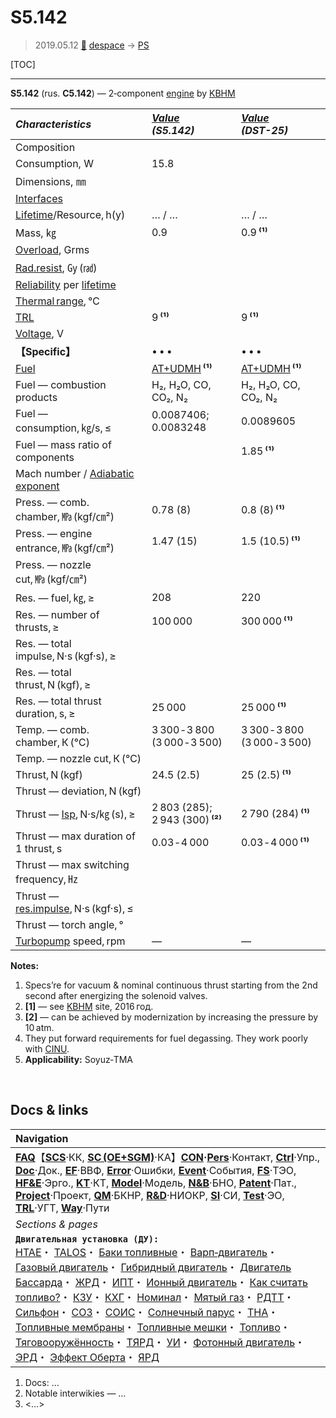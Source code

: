 # S5.142
> 2019.05.12 [🚀](../index/index.md) [despace](index.md) → [PS](ps.md)

[TOC]

---

**S5.142** (rus. **С5.142**) — 2‑component [engine](ps.md) by [KBHM](zz_kbhm.md)

|*Characteristics*|*[Value](si.md)<br> (S5.142)*|*[Value](si.md)<br> (DST-25)*|
|:--|:--|:--|
|Composition| | |
|Consumption, W|15.8| |
|Dimensions, ㎜| | |
|[Interfaces](interface.md)| | |
|[Lifetime](lifetime.md)/Resource, h(y)|… / …|… / …|
|Mass, ㎏|0.9|0.9 **⁽¹⁾**|
|[Overload](vibration.md), Grms| | |
|[Rad.resist](ion_rad.md), ㏉ (㎭)| | |
|[Reliability](qm.md) per [lifetime](lifetime.md)| | |
|[Thermal range](tcs.md), ℃| | |
|[TRL](trl.md)|9 **⁽¹⁾**|9 **⁽¹⁾**|
|[Voltage](voltage.md), V| | |
|**【Specific】**|• • •|• • •|
|[Fuel](fuel.md)|[AT+UDMH](at_plus.md) **⁽¹⁾**|[AT+UDMH](at_plus.md) **⁽¹⁾**|
|Fuel — combustion products|H₂, H₂O, CO, CO₂, N₂|H₂, H₂O, CO, CO₂, N₂|
|Fuel — consumption, ㎏/s, ≤|0.0087406; 0.0083248|0.0089605|
|Fuel — mass ratio of components| |1.85 **⁽¹⁾**|
|Mach number / [Adiabatic exponent](heat_cr.md)| | |
|Press. — comb. chamber, ㎫ (kgf/㎝²)|0.78 (8)|0.8 (8) **⁽¹⁾**|
|Press. — engine entrance, ㎫ (kgf/㎝²)|1.47 (15)|1.5 (10.5) **⁽¹⁾**|
|Press. — nozzle cut, ㎫ (kgf/㎝²)| | |
|Res. — fuel, ㎏, ≥|208|220|
|Res. — number of thrusts, ≥|100 000|300 000 **⁽¹⁾**|
|Res. — total impulse, N·s (kgf·s), ≥| |
|Res. — total thrust, N (kgf), ≥| | |
|Res. — total thrust duration, s, ≥|25 000|25 000 **⁽¹⁾**|
|Temp. — comb. chamber, К (℃)|3 300 ‑ 3 800 (3 000 ‑ 3 500)|3 300 ‑ 3 800 (3 000 ‑ 3 500)|
|Temp. — nozzle cut, К (℃)| | |
|Thrust, N (kgf)|24.5 (2.5)|25 (2.5) **⁽¹⁾**|
|Thrust — deviation, N (kgf)| | |
|Thrust — [Isp](isp.md), N·s/㎏ (s), ≥|2 803 (285); 2 943 (300) **⁽²⁾**|2 790 (284) **⁽¹⁾**|
|Thrust — max duration of 1 thrust, s|0.03 ‑ 4 000|0.03 ‑ 4 000 **⁽¹⁾**|
|Thrust — max switching frequency, ㎐| | |
|Thrust — [res.impulse](ing.md), N·s (kgf·s), ≤| | |
|Thrust — torch angle, °| | |
|[Turbopump](turbopump.md) speed, rpm|—|—|

**Notes:**

   1. Specs’re for vacuum & nominal continuous thrust starting from the 2nd second after energizing the solenoid valves.
   1. **[1]** — see [KBHM](zz_kbhm.md) site, 2016 год.
   1. **[2]** — can be achieved by modernization by increasing the pressure by 10 atm.
   1. They put forward requirements for fuel degassing. They work poorly with [CINU](cinu.md).
   1. **Applicability:** Soyuz‑TMA



<p style="page-break-after:always"> </p>

## Docs & links
|Navigation|
|:--|
|**[FAQ](faq.md)**【**[SCS](scs.md)**·КК, **[SC (OE+SGM)](sc.md)**·КА】**[CON](contact.md)·[Pers](person.md)**·Контакт, **[Ctrl](control.md)**·Упр., **[Doc](doc.md)**·Док., **[EF](ef.md)**·ВВФ, **[Error](error.md)**·Ошибки, **[Event](event.md)**·События, **[FS](fs.md)**·ТЭО, **[HF&E](hfe.md)**·Эрго., **[KT](kt.md)**·КТ, **[Model](model.md)**·Модель, **[N&B](nnb.md)**·БНО, **[Patent](патент.md)**·Пат., **[Project](project.md)**·Проект, **[QM](qm.md)**·БКНР, **[R&D](rnd.md)**·НИОКР, **[SI](si.md)**·СИ, **[Test](test.md)**·ЭО, **[TRL](trl.md)**·УГТ, **[Way](way.md)**·Пути|
|*Sections & pages*|
|**`Двигательная установка (ДУ):`**<br> [HTAE](htae.md)・ [TALOS](talos.md)・ [Баки топливные](fuel_tank.md)・ [Варп‑двигатель](warp_drive.md)・ [Газовый двигатель](cgt.md)・ [Гибридный двигатель](гбрд.md)・ [Двигатель Бассарда](bussard_ramjet.md)・ [ЖРД](lpr.md)・ [ИПТ](ing.md)・ [Ионный двигатель](иод.md)・ [Как считать топливо?](si.md)・ [КЗУ](cinu.md)・ [КХГ](cgs.md)・ [Номинал](nominal.md)・ [Мятый газ](exhsteam.md)・ [РДТТ](spr.md)・ [Сильфон](сильфон.md)・ [СОЗ](соз.md)・ [СОИС](соис.md)・ [Солнечный парус](солнечный_парус.md)・ [ТНА](turbopump.md)・ [Топливные мембраны](топливные_мембраны.md)・ [Топливные мешки](топливные_мешки.md)・ [Топливо](fuel.md)・ [Тяговооружённость](ttwr.md)・ [ТЯРД](тярд.md)・ [УИ](isp.md)・ [Фотонный двигатель](фотонный_двигатель.md)・ [ЭРД](epsp.md)・ [Эффект Оберта](oberth_eff.md)・ [ЯРД](ntr.md)|

   1. Docs: …
   1. Notable interwikies — …
   1. <…>
